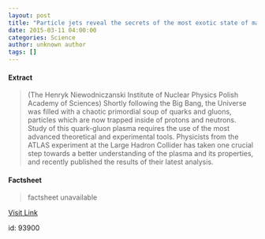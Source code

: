 ```yaml
---
layout: post
title: "Particle jets reveal the secrets of the most exotic state of matter"
date: 2015-03-11 04:00:00
categories: Science
author: unknown author
tags: []
---
```



#### Extract
>(The Henryk Niewodniczanski Institute of Nuclear Physics Polish Academy of Sciences) Shortly following the Big Bang, the Universe was filled with a chaotic primordial soup of quarks and gluons, particles which are now trapped inside of protons and neutrons. Study of this quark-gluon plasma requires the use of the most advanced theoretical and experimental tools. Physicists from the ATLAS experiment at the Large Hadron Collider has taken one crucial step towards a better understanding of the plasma and its properties, and recently published the results of their latest analysis.

#### Factsheet
>factsheet unavailable

[Visit Link](http://www.eurekalert.org/pub_releases/2015-03/thni-pjr031115.php)

id:   93900
